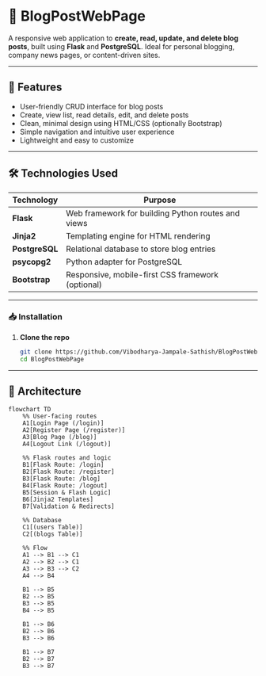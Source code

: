 # 📝 BlogPostWebPage

A responsive web application to **create, read, update, and delete blog posts**, built using **Flask** and **PostgreSQL**. Ideal for personal blogging, company news pages, or content-driven sites.

---

## 🌟 Features

- User-friendly CRUD interface for blog posts
- Create, view list, read details, edit, and delete posts
- Clean, minimal design using HTML/CSS (optionally Bootstrap)
- Simple navigation and intuitive user experience
- Lightweight and easy to customize

---

## 🛠️ Technologies Used

| Technology       | Purpose                                              |
|------------------|------------------------------------------------------|
| **Flask**        | Web framework for building Python routes and views   |
| **Jinja2**       | Templating engine for HTML rendering                |
| **PostgreSQL**   | Relational database to store blog entries           |
| **psycopg2**     | Python adapter for PostgreSQL                       |
| **Bootstrap**    | Responsive, mobile-first CSS framework (optional)   |

---

### 📥 Installation

1. **Clone the repo**
   ```bash
   git clone https://github.com/Vibodharya-Jampale-Sathish/BlogPostWebPage.git
   cd BlogPostWebPage
---

## 🧠 Architecture
```mermaid
flowchart TD
    %% User-facing routes
    A1[Login Page (/login)]
    A2[Register Page (/register)]
    A3[Blog Page (/blog)]
    A4[Logout Link (/logout)]

    %% Flask routes and logic
    B1[Flask Route: /login]
    B2[Flask Route: /register]
    B3[Flask Route: /blog]
    B4[Flask Route: /logout]
    B5[Session & Flash Logic]
    B6[Jinja2 Templates]
    B7[Validation & Redirects]

    %% Database
    C1[(users Table)]
    C2[(blogs Table)]

    %% Flow
    A1 --> B1 --> C1
    A2 --> B2 --> C1
    A3 --> B3 --> C2
    A4 --> B4

    B1 --> B5
    B2 --> B5
    B3 --> B5
    B4 --> B5

    B1 --> B6
    B2 --> B6
    B3 --> B6

    B1 --> B7
    B2 --> B7
    B3 --> B7

```
